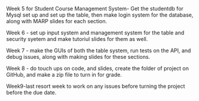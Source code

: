   Week 5 for Student Course Management System-
  Get the studentdb for Mysql set up and set up the table, then make login system for the database, along with MARP slides for each section.

  Week 6 - set up input system and management system for the table and security syetem and make tutoriul slides for them as well.

  Week 7 - make the GUIs of both the table system, run tests on the API, and debug issues, along with making slides for these sections.

  Week 8 - do touch ups on code, and slides, create the folder of project on GitHub, and make a zip file to turn in for grade.

  Week9-last resort week to work on any issues before turning the project before the due date.